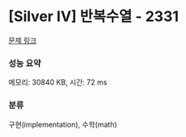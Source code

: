 # [Silver IV] 반복수열 - 2331 

[문제 링크](https://www.acmicpc.net/problem/2331) 

### 성능 요약

메모리: 30840 KB, 시간: 72 ms

### 분류

구현(implementation), 수학(math)

